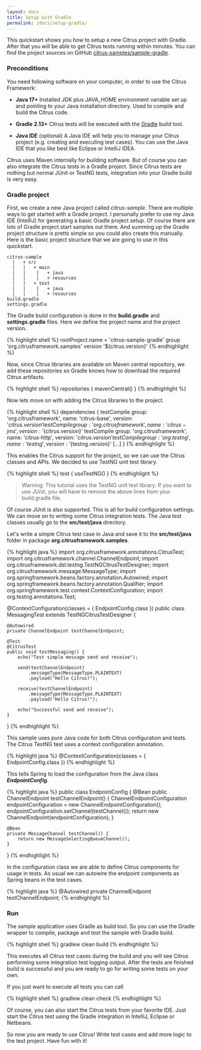 ```yaml
---
layout: docs
title: Setup with Gradle
permalink: /docs/setup-gradle/
---
```


This quickstart shows you how to setup a new Citrus project with Gradle. After that you will be able to get Citrus tests running 
within minutes. You can find the project sources on GitHub [citrus-samples/sample-gradle](https://github.com/citrusframework/citrus-samples/blob/master/sample-gradle).

### Preconditions

You need following software on your computer, in order to use the Citrus Framework:

* **Java 17+**
  Installed JDK plus JAVA_HOME environment variable set
  up and pointing to your Java installation directory. Used to compile and build the Citrus code.

* **Gradle 2.13+**
  Citrus tests will be executed with the [Gradle](https://gradle.org/) build tool.

* **Java IDE** (optional)
  A Java IDE will help you to manage your Citrus project (e.g. creating
  and executing test cases). You can use the Java IDE that you like best like Eclipse or IntelliJ IDEA.

Citrus uses Maven internally for building software. But of course you can also integrate the Citrus tests in a Gradle
project. Since Citrus tests are nothing but normal JUnit or TestNG tests, integration into your Gradle build is very easy.

### Gradle project

First, we create a new Java project called *citrus-sample*. There are multiple ways to get started with a Gradle project. I personally
prefer to use my Java IDE (IntelliJ) for generating a basic Gradle project setup. Of course there are lots of Gradle project start samples out there.
And summing up the Gradle project structure is pretts simple so you could also create this manually. Here is the basic project structure that we
are going to use in this quickstart.

    citrus-sample
      |   + src
      |   |   + main
      |   |    |   + java
      |   |    |   + resources
      |   |   + test
      |   |    |   + java
      |   |    |   + resources
    build.gradle
    settings.gradle

The Gradle build configuration is done in the **build.gradle** and **settings.gradle** files. Here we define the project name and the project version.

{% highlight shell %}
rootProject.name = 'citrus-sample-gradle'
group 'org.citrusframework.samples'
version '${citrus.version}'
{% endhighlight %}
    
Now, since Citrus libraries are available on Maven central repository, we add these repositories so Gradle knows how to download the required
Citrus artifacts.    

{% highlight shell %}
repositories {
    mavenCentral()
}
{% endhighlight %}
    
Now lets move on with adding the Citrus libraries to the project.

{% highlight shell %}
dependencies {
    testCompile group: 'org.citrusframework', name: 'citrus-base', version: '${citrus.version}'
    testCompile group: 'org.citrusframework', name: 'citrus-jms', version: '${citrus.version}'
    testCompile group: 'org.citrusframework', name: 'citrus-http', version: '${citrus.version}'
    testCompile group: 'org.testng', name: 'testng', version: '${testng.version}'
    [...]
}
{% endhighlight %}
    
This enables the Citrus support for the project, so we can use the Citrus classes and APIs. We decided to use TestNG unit test library.
    
{% highlight shell %}
test {
    useTestNG()
}
{% endhighlight %}

> Warning: This tutorial uses the TestNG unit test library. If you want to use JUnit, you will have to remove the above lines from your build.gradle file.
    
Of course JUnit is also supported. This is all for build configuration settings. We can move on to writing some Citrus integration tests. The Java test classes
usually go to the **src/test/java** directory.

Let's write a simple Citrus test case in Java and save it to the **src/test/java** folder in package **org.citrusframework.samples**. 

{% highlight java %}
import org.citrusframework.annotations.CitrusTest;
import org.citrusframework.channel.ChannelEndpoint;
import org.citrusframework.dsl.testng.TestNGCitrusTestDesigner;
import org.citrusframework.message.MessageType;
import org.springframework.beans.factory.annotation.Autowired;
import org.springframework.beans.factory.annotation.Qualifier;
import org.springframework.test.context.ContextConfiguration;
import org.testng.annotations.Test;

@ContextConfiguration(classes = { EndpointConfig.class })
public class MessagingTest extends TestNGCitrusTestDesigner {

    @Autowired
    private ChannelEndpoint testChannelEndpoint;

    @Test
    @CitrusTest
    public void testMessaging() {
        echo("Test simple message send and receive");

        send(testChannelEndpoint)
            .messageType(MessageType.PLAINTEXT)
            .payload("Hello Citrus!");

        receive(testChannelEndpoint)
            .messageType(MessageType.PLAINTEXT)
            .payload("Hello Citrus!");

        echo("Successful send and receive");
    }
}
{% endhighlight %}

This sample uses pure Java code for both Citrus configuration and tests. The
Citrus TestNG test uses a context configuration annotation.

{% highlight java %}
@ContextConfiguration(classes = { EndpointConfig.class })
{% endhighlight %}

This tells Spring to load the configuration from the Java class ***EndpointConfig***.

{% highlight java %}
public class EndpointConfig {
    @Bean
    public ChannelEndpoint testChannelEndpoint() {
        ChannelEndpointConfiguration endpointConfiguration = new ChannelEndpointConfiguration();
        endpointConfiguration.setChannel(testChannel());
        return new ChannelEndpoint(endpointConfiguration);
    }
    
    @Bean
    private MessageChannel testChannel() {
        return new MessageSelectingQueueChannel();
    }
}
{% endhighlight %}
    
In the configuration class we are able to define Citrus components for usage in tests. As usual
we can autowire the endpoint components as Spring beans in the test cases.

{% highlight java %}
@Autowired
private ChannelEndpoint testChannelEndpoint;
{% endhighlight %}
        
### Run

The sample application uses Gradle as build tool. So you can use the Gradle wrapper to compile, package and test the
sample with Gradle build.
 
{% highlight shell %}
gradlew clean build
{% endhighlight %}
    
This executes all Citrus test cases during the build and you will see Citrus performing some integration test logging output.
After the tests are finished build is successful and you are ready to go for writing some tests on your own.

If you just want to execute all tests you can call

{% highlight shell %}
gradlew clean check
{% endhighlight %}

Of course, you can also start the Citrus tests from your favorite IDE.
Just start the Citrus test using the Gradle integration in IntelliJ, Eclipse or Netbeans.

So now you are ready to use Citrus! Write test cases and add more logic to the test project. Have fun with it!
